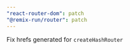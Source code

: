 ```yaml
---
"react-router-dom": patch
"@remix-run/router": patch
---
```


Fix hrefs generated for `createHashRouter`
